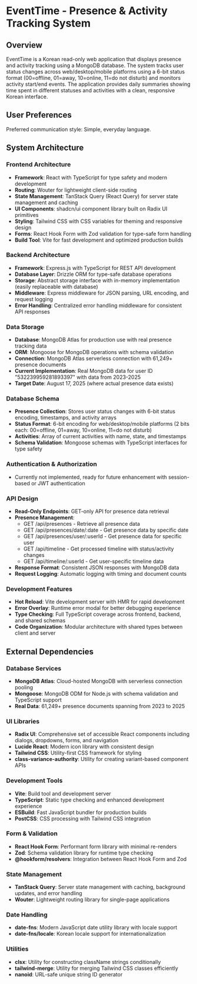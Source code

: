 # EventTime - Presence & Activity Tracking System

## Overview

EventTime is a Korean read-only web application that displays presence and activity tracking using a MongoDB database. The system tracks user status changes across web/desktop/mobile platforms using a 6-bit status format (00=offline, 01=away, 10=online, 11=do not disturb) and monitors activity start/end events. The application provides daily summaries showing time spent in different statuses and activities with a clean, responsive Korean interface.

## User Preferences

Preferred communication style: Simple, everyday language.

## System Architecture

### Frontend Architecture
- **Framework**: React with TypeScript for type safety and modern development
- **Routing**: Wouter for lightweight client-side routing
- **State Management**: TanStack Query (React Query) for server state management and caching
- **UI Components**: shadcn/ui component library built on Radix UI primitives
- **Styling**: Tailwind CSS with CSS variables for theming and responsive design
- **Forms**: React Hook Form with Zod validation for type-safe form handling
- **Build Tool**: Vite for fast development and optimized production builds

### Backend Architecture
- **Framework**: Express.js with TypeScript for REST API development
- **Database Layer**: Drizzle ORM for type-safe database operations
- **Storage**: Abstract storage interface with in-memory implementation (easily replaceable with database)
- **Middleware**: Express middleware for JSON parsing, URL encoding, and request logging
- **Error Handling**: Centralized error handling middleware for consistent API responses

### Data Storage
- **Database**: MongoDB Atlas for production use with real presence tracking data
- **ORM**: Mongoose for MongoDB operations with schema validation
- **Connection**: MongoDB Atlas serverless connection with 61,249+ presence documents
- **Current Implementation**: Real MongoDB data for user ID "532239959281893397" with data from 2023-2025
- **Target Date**: August 17, 2025 (where actual presence data exists)

### Database Schema
- **Presence Collection**: Stores user status changes with 6-bit status encoding, timestamps, and activity arrays
- **Status Format**: 6-bit encoding for web/desktop/mobile platforms (2 bits each: 00=offline, 01=away, 10=online, 11=do not disturb)
- **Activities**: Array of current activities with name, state, and timestamps
- **Schema Validation**: Mongoose schemas with TypeScript interfaces for type safety

### Authentication & Authorization
- Currently not implemented, ready for future enhancement with session-based or JWT authentication

### API Design
- **Read-Only Endpoints**: GET-only API for presence data retrieval
- **Presence Management**: 
  - GET /api/presences - Retrieve all presence data
  - GET /api/presences/date/:date - Get presence data by specific date
  - GET /api/presences/user/:userId - Get presence data for specific user
  - GET /api/timeline - Get processed timeline with status/activity changes
  - GET /api/timeline/:userId - Get user-specific timeline data
- **Response Format**: Consistent JSON responses with MongoDB data
- **Request Logging**: Automatic logging with timing and document counts

### Development Features
- **Hot Reload**: Vite development server with HMR for rapid development
- **Error Overlay**: Runtime error modal for better debugging experience
- **Type Checking**: Full TypeScript coverage across frontend, backend, and shared schemas
- **Code Organization**: Modular architecture with shared types between client and server

## External Dependencies

### Database Services
- **MongoDB Atlas**: Cloud-hosted MongoDB with serverless connection pooling
- **Mongoose**: MongoDB ODM for Node.js with schema validation and TypeScript support
- **Real Data**: 61,249+ presence documents spanning from 2023 to 2025

### UI Libraries
- **Radix UI**: Comprehensive set of accessible React components including dialogs, dropdowns, forms, and navigation
- **Lucide React**: Modern icon library with consistent design
- **Tailwind CSS**: Utility-first CSS framework for styling
- **class-variance-authority**: Utility for creating variant-based component APIs

### Development Tools
- **Vite**: Build tool and development server
- **TypeScript**: Static type checking and enhanced development experience
- **ESBuild**: Fast JavaScript bundler for production builds
- **PostCSS**: CSS processing with Tailwind CSS integration

### Form & Validation
- **React Hook Form**: Performant form library with minimal re-renders
- **Zod**: Schema validation library for runtime type checking
- **@hookform/resolvers**: Integration between React Hook Form and Zod

### State Management
- **TanStack Query**: Server state management with caching, background updates, and error handling
- **Wouter**: Lightweight routing library for single-page applications

### Date Handling
- **date-fns**: Modern JavaScript date utility library with locale support
- **date-fns/locale**: Korean locale support for internationalization

### Utilities
- **clsx**: Utility for constructing className strings conditionally
- **tailwind-merge**: Utility for merging Tailwind CSS classes efficiently
- **nanoid**: URL-safe unique string ID generator